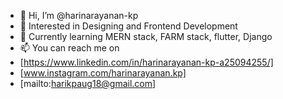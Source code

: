 - 👋 Hi, I’m @harinarayanan-kp
- 👀 Interested in Designing and Frontend Development
- 🌱 Currently learning MERN stack, FARM stack, flutter, Django
- 📫 You can reach me on
- [https://www.linkedin.com/in/harinarayanan-kp-a25094255/]
- [www.instagram.com/harinarayanan.kp]
- [mailto:harikpaug18@gmail.com]

<!---
harinarayanan-kp/harinarayanan-kp is a ✨ special ✨ repository because its `README.md` (this file) appears on your GitHub profile.
You can click the Preview link to take a look at your changes.

[![image](https://github.com/harinarayanan-kp/harinarayanan-kp/assets/128388788/4d485c35-99de-4b51-9dac-6f2feea903b5)](www.instagram.com/harinarayanan.kp)

--->



